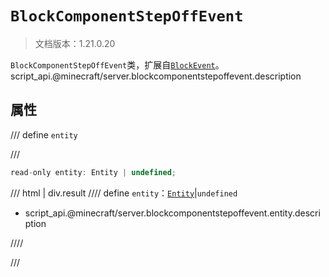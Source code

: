 # `BlockComponentStepOffEvent`

> 文档版本：1.21.0.20

`BlockComponentStepOffEvent`类，扩展自[`BlockEvent`](./blockevent.md)。script_api.@minecraft/server.blockcomponentstepoffevent.description

## 属性

/// define
`entity`


///

```js
read-only entity: Entity | undefined;
```

/// html | div.result
//// define
`entity`：[`Entity`](./entity.md)|`undefined`

- script_api.@minecraft/server.blockcomponentstepoffevent.entity.description


////

///


